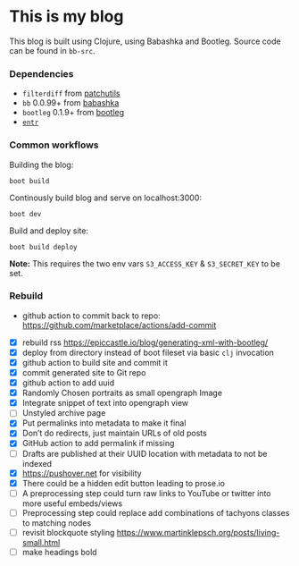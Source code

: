 # This is my blog

This blog is built using Clojure, using Babashka and Bootleg. Source code can be found in `bb-src`.

### Dependencies

- `filterdiff` from [patchutils](http://cyberelk.net/tim/software/patchutils/)
- `bb` 0.0.99+ from [babashka](https://github.com/borkdude/babashka)
- `bootleg` 0.1.9+ from [bootleg](https://github.com/retrogradeorbit/bootleg)
- [`entr`](https://github.com/eradman/entr)


### Common workflows

Building the blog:
```
boot build
```

Continously build blog and serve on localhost:3000:
```
boot dev
```

Build and deploy site:
```
boot build deploy
```
**Note:** This requires the two env vars `S3_ACCESS_KEY` & `S3_SECRET_KEY` to be set.

[boot-clj]: http://boot-clj.com/
[perun]: https://github.com/hashobject/perun


### Rebuild

- github action to commit back to repo: https://github.com/marketplace/actions/add-commit

- [x] rebuild rss https://epiccastle.io/blog/generating-xml-with-bootleg/
- [x] deploy from directory instead of boot fileset via basic `clj` invocation
- [x] github action to build site and commit it
- [x] commit generated site to Git repo
- [x] github action to add uuid
- [x] Randomly Chosen portraits as small opengraph Image
- [x] Integrate snippet of text into opengraph view
- [ ] Unstyled archive page
- [x] Put permalinks into metadata to make it final
- [x] Don’t do redirects, just maintain URLs of old posts
- [x] GitHub action to add permalink if missing
- [ ] Drafts are published at their UUID location with metadata to not be indexed
- [x] https://pushover.net for visibility
- [x] There could be a hidden edit button leading to prose.io
- [ ] A preprocessing step could turn raw links to YouTube or twitter into more useful embeds/views
- [ ] Preprocessing step could replace add combinations of tachyons classes to matching nodes
- [ ] revisit blockquote styling https://www.martinklepsch.org/posts/living-small.html
- [ ] make headings bold
